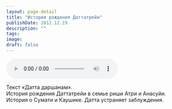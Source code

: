 ```yaml
---
layout: page-detail
title: "История рождения Даттатрейи"
publishDate: 2012.12.19
description: ""
tags:
image:
draft: false
---
```


<audio title="2012.12.19 - История рождения Даттатрейи.mp3" src="https://filer-api.advayta.org/v1.0/public/files/75010" controls=""></audio>

 Текст «Датта даршанам».  
История рождения Даттатрейи в семье риши Атри и Анасуйи.  
История о Сумати и Каушике. Датта устраняет заблуждения. 

  
